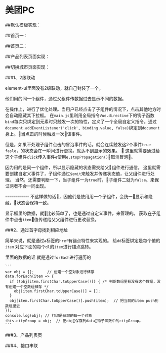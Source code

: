 # 美团PC

##默认模板实现：


##首页一：


##首页二：


##产品列表页面实现：


##切换城市页面实现：

###1、2级联动

element-ui里面没有2级联动，就自己封装了一个。

他们用的同一个组件，通过父组件传数据过去显示不同的数据。

在操作上，进行了优化处理。当用户已经点击了子组件的情况下，点击其他地方时会自动隐藏其下拉框。
在`main.js`里利用全局指令`Vue.directive`下的钩子函数`bind`每次只绑定到元素时只触发一次的特性，定义了一个全局自定义指令。通过`document.addEventListener('click', binding.value, false)`绑定到`document` 身上。当点击的时候触发一次该事件。

但是，如果不处理子组件点击的冒泡事件的话。就会连续触发这2个事件`true fasle`，的状态会在一瞬间进行更换。就达不到显示的效果。  这里就需要通过给这个子组件`click`传入事件`e`使用`e.stopPropagation()`取消冒泡。

因为用的是同一个组件，所以显示隐藏的状态需交给父组件进行通信。
这里就需要创建自定义事件了，子组件通过`$emit`来触发并传递状态值，让父组件进行处理。
当然，还需要判断一下，当子组件一为`true`时，子组件二就为`false`。来保证两者不会一同出现。
 
 ------------ 不这样做的话，因他们是使用用一个子组件，会统一显示和隐藏，状态会保持一致。

显示框里的数据，就比较简单了，也是通过自定义事件。来管理的。
获取在子组件中点击`item`值传递给父父组件进行更改替换。


###2、通过首字母找到相应地址
    
简单来说，就是通过`a`标签的`href`有锚点特性来实现的。 给`dd`标签绑定是每个值的`item` 对应下面的每个`dl`的`item`进行锚点跳转。

里面的数据的话 就是通过`forEach`进行遍历的

    ```
    var obj = {};      // 创建一个空对象进行储存
    data.forEach(item => {
      if (!obj[item.firstChar.toUpperCase()]) { /* 判断数组里有没有这个数据，没有创建一个空数组储存 */
        obj[item.firstChar.toUpperCase()] = [];
      }
      obj[item.firstChar.toUpperCase()].push(item);  // 把当前的item push到数组里去
    });
    console.log(obj); // 打印是获取的每一个对象
    this.cityGroup = obj;  // 把obj保存到data钩子函数中的cityGroup。
    ```
###3、产品列表页

###4、接口串联